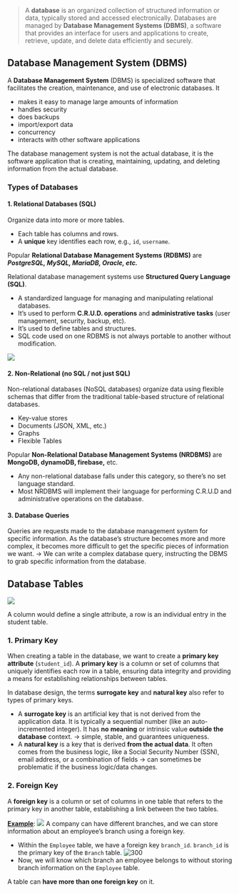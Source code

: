 > A **database** is an organized collection of structured information or data, typically stored and accessed electronically. Databases are managed by **Database Management Systems (DBMS)**, a software that provides an interface for users and applications to create, retrieve, update, and delete data efficiently and securely.

## Database Management System (DBMS)
A **Database Management System** (DBMS) is specialized software that facilitates the creation, maintenance, and use of electronic databases. It   
- makes it easy to manage large amounts of information
- handles security 
- does backups
- import/export data
- concurrency
- interacts with other software applications

The database management system is not the actual database, it is the software application that is creating, maintaining, updating, and deleting information from the actual database. 
### Types of Databases
#### 1. Relational Databases (SQL)
Organize data into more or more tables. 
- Each table has columns and rows. 
- A **unique** key identifies each row, e.g., `id`, `username`.

Popular **Relational Database Management Systems (RDBMS)** are ***PostgreSQL, MySQL, MariaDB, Oracle, etc.*** 

Relational database management systems use **Structured Query Language (SQL)**. 
- A standardized language for managing and manipulating relational databases. 
- It’s used to perform **C.R.U.D. operations** and **administrative tasks** (user management, security, backup, etc). 
- It’s used to define tables and structures. 
- SQL code used on one RDBMS is not always portable to another without modification. 

![](https://i.imgur.com/D2Dw6ou.png)
#### 2. Non-Relational (no SQL / not just SQL)
Non-relational databases (NoSQL databases) organize data using flexible schemas that differ from the traditional table-based structure of relational databases. 
- Key-value stores
- Documents (JSON, XML, etc.)
- Graphs
- Flexible Tables

Popular **Non-Relational Database Management Systems (NRDBMS)** are **MongoDB, dynamoDB, firebase,** etc. 

- Any non-relational database falls under this category, so there’s no set language standard. 
- Most NRDBMS will implement their language for performing C.R.U.D and administrative operations on the database. 
#### 3. Database Queries
Queries are requests made to the database management system for specific information. 
As the database’s structure becomes more and more complex, it becomes more difficult to get the specific pieces of information we want. 
→ We can write a complex database query, instructing the DBMS to grab specific information from the database.
## Database Tables
![](https://i.imgur.com/eY0TI1I.png)

A column would define a single attribute, a row is an individual entry in the student table. 
### 1. Primary Key
When creating a table in the database, we want to create a **primary key attribute** (`student_id`). A **primary key** is a column or set of columns that uniquely identifies each row in a table, ensuring data integrity and providing a means for establishing relationships between tables.

In database design, the terms **surrogate key** and **natural key** also refer to types of primary keys.
- A **surrogate key** is an artificial key that is not derived from the application data. It is typically a sequential number (like an auto-incremented integer). It has **no** **meaning** or intrinsic value **outside the database** context. → simple, stable, and guarantees uniqueness.
- A **natural key** is a key that is derived **from the actual data**. It often comes from the business logic, like a Social Security Number (SSN), email address, or a combination of fields → can sometimes be problematic if the business logic/data changes.
### 2. Foreign Key
A **foreign key** is a column or set of columns in one table that refers to the primary key in another table, establishing a link between the two tables.

<u>**Example**</u>: 
![](https://i.imgur.com/wAmG5FV.png)
A company can have different branches, and we can store information about an employee’s branch using a foreign key. 
- Within the `Employee` table, we have a foreign key `branch_id`. `branch_id` is the primary key of the `Branch` table. 
![300](https://i.imgur.com/6IiuJCc.png)
- Now, we will know which branch an employee belongs to without storing branch information on the `Employee` table. 

A table can **have more than one foreign key** on it. 